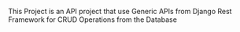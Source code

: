 This Project is an API project that use Generic APIs from Django Rest Framework for CRUD Operations from the Database
